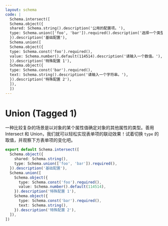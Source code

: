 ```yaml
---
layout: schema
code: |
  Schema.intersect([
  Schema.object({
  shared: Schema.string().description('公用的配置项。'),
  type: Schema.union(['foo', 'bar']).required().description('选择一个类型。'),
  }).description('基础配置'),
  Schema.union([
  Schema.object({
  type: Schema.const('foo').required(),
  value: Schema.number().default(114514).description('请输入一个数值。'),
  }).description('特殊配置 1'),
  Schema.object({
  type: Schema.const('bar').required(),
  text: Schema.string().description('请输入一个字符串。'),
  }).description('特殊配置 2'),
  ]),
  ])
---
```


# Union (Tagged 1)

一种比较复杂的场景是以对象的某个属性值确定对象的其他属性的类型。善用 Intersect 和 Union，我们就可以轻松实现表单项的联动效果！试着切换 `type` 的取值，并观察下方表单项的变化吧。

```ts
export default Schema.intersect([
  Schema.object({
    shared: Schema.string(),
    type: Schema.union(['foo', 'bar']).required(),
  }).description('基础配置'),
  Schema.union([
    Schema.object({
      type: Schema.const('foo').required(),
      value: Schema.number().default(114514),
    }).description('特殊配置 1'),
    Schema.object({
      type: Schema.const('bar').required(),
      text: Schema.string(),
    }).description('特殊配置 2'),
  ]),
])
```
